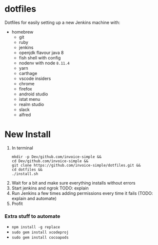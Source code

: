 # dotfiles
Dotfiles for easily setting up a new Jenkins machine with:
- homebrew
  - git
  - ruby
  - jenkins
  - openjdk flavour java 8
  - fish shell with config
  - nodenv with node `8.11.4`
  - yarn
  - carthage
  - vscode insiders
  - chrome
  - firefox
  - android studio
  - istat menu
  - realm studio
  - slack
  - alfred

# New Install

1. In terminal
    ```
    mkdir -p Dev/github.com/invoice-simple &&
    cd Dev/github.com/invoice-simple &&
    git clone https://github.com/invoice-simple/dotfiles.git &&
    cd dotfiles &&
    ./install.sh
    ```
2. Wait for a bit and make sure everything installs without errors
3. Start jenkins and ngrok TODO: explain
4. Run Jenkins a few times adding permissions every time it fails (TODO: explain and automate)
5. Profit

### Extra stuff to automate
- `npm install -g replace`
- `sudo gem install xcodeproj`
- `sudo gem install cocoapods`